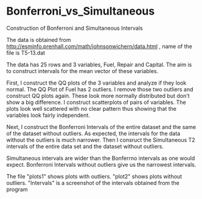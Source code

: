 # Bonferroni_vs_Simultaneous
Construction of Bonferroni and Simultaneous Intervals

The data is obtained from http://esminfo.prenhall.com/math/johnsonwichern/data.html , name of the file is T5-13.dat

The data has 25 rows and 3 variables, Fuel, Repair and Capital. 
The aim is to construct intervals for the mean vector of these variables. 

First, I construct the QQ plots of the 3 variables and analyze if they look normal.
The QQ Plot of Fuel has 2 outliers. I remove those two outliers and construct QQ plots again. These look more normally distributed but don't show a big difference.
I construct scatterplots of pairs of variables. The plots look well scattered with no clear pattern thus showing that the variables look fairly independent. 

Next, I construct the Bonferroni Intervals of the entire dataset and the same of the dataset without outliers. As expected, the intervals for the data without the outliers is much narrower.
Then I consruct the Simultaneous T2 intervals of the entire data set and the dataset without outliers. 

Simultaneous intervals are wider than the Bonferrno intervals as one would expect. Bonferroni Intervals without outliers give us the narrowest intervals.

The file "plots1" shows plots with outliers. "plot2" shows plots without outliers. "Intervals" is a screenshot of the intervals obtained from the program
